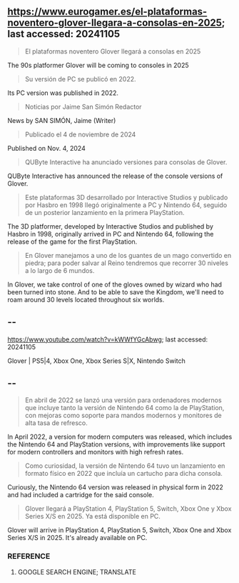 ## https://www.eurogamer.es/el-plataformas-noventero-glover-llegara-a-consolas-en-2025; last accessed: 20241105

> El plataformas noventero Glover llegará a consolas en 2025

The 90s platformer Glover will be coming to consoles in 2025

> Su versión de PC se publicó en 2022.

Its PC version was published in 2022.

> Noticias por Jaime San Simón Redactor

News by SAN SIMÓN, Jaime (Writer)

> Publicado el 4 de noviembre de 2024

Published on Nov. 4, 2024

> QUByte Interactive ha anunciado versiones para consolas de Glover.

QUByte Interactive has announced the release of the console versions of Glover.

> Este plataformas 3D desarrollado por Interactive Studios y publicado por Hasbro en 1998 llegó originalmente a PC y Nintendo 64, seguido de un posterior lanzamiento en la primera PlayStation.

The 3D platformer, developed by Interactive Studios and published by Hasbro in 1998, originally arrived in PC and Nintendo 64, following the release of the game for the first PlayStation.

> En Glover manejamos a uno de los guantes de un mago convertido en piedra; para poder salvar al Reino tendremos que recorrer 30 niveles a lo largo de 6 mundos. 

In Glover, we take control of one of the gloves owned by wizard who had been turned into stone. And to be able to save the Kingdom, we'll need to roam around 30 levels located throughout six worlds.

## --

https://www.youtube.com/watch?v=kWWfYGcAbwg; last accessed: 20241105

Glover | PS5|4, Xbox One, Xbox Series S|X, Nintendo Switch 

## --

> En abril de 2022 se lanzó una versión para ordenadores modernos que incluye tanto la versión de Nintendo 64 como la de PlayStation, con mejoras como soporte para mandos modernos y monitores de alta tasa de refresco.

In April 2022, a version for modern computers was released, which includes the Nintendo 64 and PlayStation versions, with improvements like support for modern controllers and monitors with high refresh rates. 

> Como curiosidad, la versión de Nintendo 64 tuvo un lanzamiento en formato físico en 2022 que incluía un cartucho para dicha consola.

Curiously, the Nintendo 64 version was released in physical form in 2022 and had included a cartridge for the said console.

> Glover llegará a PlayStation 4, PlayStation 5, Switch, Xbox One y Xbox Series X/S en 2025. Ya está disponible en PC. 

Glover will arrive in PlayStation 4, PlayStation 5, Switch, Xbox One and Xbox Series X/S in 2025. It's already available on PC.

### REFERENCE

1) GOOGLE SEARCH ENGINE; TRANSLATE